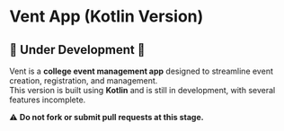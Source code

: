 # Vent App (Kotlin Version)

## 🚧 Under Development 🚧

Vent is a **college event management app** designed to streamline event creation, registration, and management.  
This version is built using **Kotlin** and is still in development, with several features incomplete.  

⚠️ **Do not fork or submit pull requests at this stage.**
